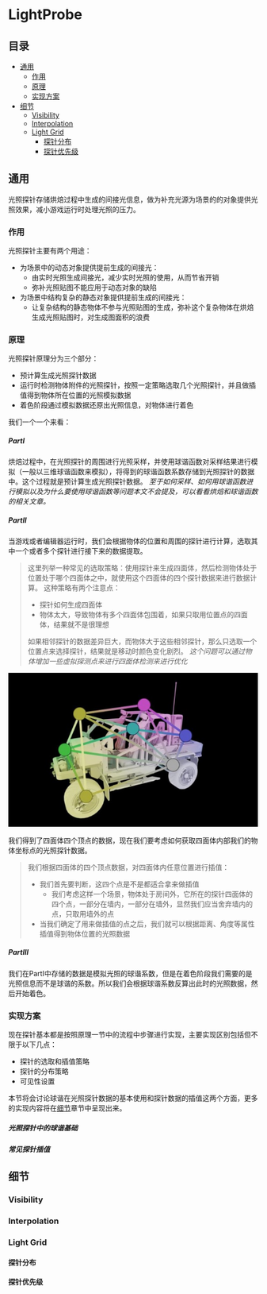 # LightProbe

## 目录
+ [通用](#通用)
    + [作用](#作用)
    + [原理](#原理)
    + [实现方案](#实现方案)
+ [细节](#细节)
    + [Visibility](#visibility)
    + [Interpolation](#interpolation)
    + [Light Grid](#light-grid)
        + [探针分布](#探针分布)
        + [探针优先级](#探针优先级)

## 通用
光照探针存储烘焙过程中生成的间接光信息，做为补充光源为场景的的对象提供光照效果，减小游戏运行时处理光照的压力。

### 作用
光照探针主要有两个用途：
+ 为场景中的动态对象提供提前生成的间接光：
    + 由实时光照生成间接光，减少实时光照的使用，从而节省开销
    + 弥补光照贴图不能应用于动态对象的缺陷
+ 为场景中结构复杂的静态对象提供提前生成的间接光：
    + 让复杂结构的静态物体不参与光照贴图的生成，弥补这个复杂物体在烘焙生成光照贴图时，对生成图面积的浪费

### 原理
光照探针原理分为三个部分：
+ 预计算生成光照探针数据
+ 运行时检测物体附件的光照探针，按照一定策略选取几个光照探针，并且做插值得到物体所在位置的光照模拟数据
+ 着色阶段通过模拟数据还原出光照信息，对物体进行着色

我们一个一个来看：
##### PartⅠ
烘焙过程中，在光照探针的周围进行光照采样，并使用球谐函数对采样结果进行模拟（一般以三维球谐函数来模拟），将得到的球谐函数系数存储到光照探针的数据中。这个过程就是预计算生成光照探针数据。
*至于如何采样、如何用球谐函数进行模拟以及为什么要使用球谐函数等问题本文不会提及，可以看看烘焙和球谐函数的相关文章。*

##### PartⅡ
当游戏或者编辑器运行时，我们会根据物体的位置和周围的探针进行计算，选取其中一个或者多个探针进行接下来的数据提取。
>这里列举一种常见的选取策略：使用探针来生成四面体，然后检测物体处于位置处于哪个四面体之中，就使用这个四面体的四个探针数据来进行数据计算。
>这种策略有两个注意点：
>+ 探针如何生成四面体
>+ 物体太大，导致物体有多个四面体包围着，如果只取用位置点的四面体，结果就不是很理想
>
>如果相邻探针的数据差异巨大，而物体大于这些相邻探针，那么只选取一个位置点来选择探针，结果就是移动时颜色变化剧烈。
>   *这个问题可以通过物体增加一些虚拟探测点来进行四面体检测来进行优化*

![模型处于多个四面体中](./images/模型处于多个四面体中.jpg)

我们得到了四面体四个顶点的数据，现在我们要考虑如何获取四面体内部我们的物体坐标点的光照探针数据。
>我们根据四面体的四个顶点数据，对四面体内任意位置进行插值：
>+ 我们首先要判断，这四个点是不是都适合拿来做插值
>   + 我们考虑这样一个场景，物体处于房间外，它所在的探针四面体的四个点，一部分在墙内，一部分在墙外，显然我们应当舍弃墙内的点，只取用墙外的点
>+ 当我们确定了用来做插值的点之后，我们就可以根据距离、角度等属性插值得到物体位置的光照数据

##### PartⅢ
我们在PartⅠ中存储的数据是模拟光照的球谐系数，但是在着色阶段我们需要的是光照信息而不是球谐的系数。所以我们会根据球谐系数反算出此时的光照数据，然后开始着色。

### 实现方案
现在探针基本都是按照原理一节中的流程中步骤进行实现，主要实现区别包括但不限于以下几点：
+ 探针的选取和插值策略
+ 探针的分布策略
+ 可见性设置

本节将会讨论球谐在光照探针数据的基本使用和探针数据的插值这两个方面，更多的实现内容将在[细节](#细节)章节中呈现出来。

##### 光照探针中的球谐基础

##### 常见探针插值

## 细节
### Visibility
### Interpolation
### Light Grid
#### 探针分布
#### 探针优先级